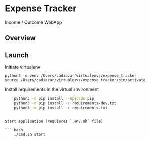 # Expense Tracker
Income / Outcome WebApp

## Overview



## Launch

Initiate virtualenv

``` 
python3 -m venv /Users/cadiazar/virtualenvs/expense_tracker
source /Users/cadiazar/virtualenvs/expense_tracker/bin/activate  
``` 

Install requirements in the virtual environment

``` bash
    python3 -m pip install --upgrade pip
    python3 -m pip install -r requirements-dev.txt
    python3 -m pip install -r requirements.txt
```

```

Start application (requieres `.env.sh` file)

``` bash
    ./cmd.sh start
```